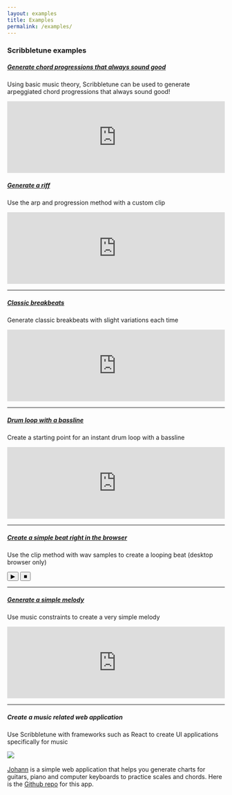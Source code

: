 ```yaml
---
layout: examples
title: Examples
permalink: /examples/
---
```


### Scribbletune examples

##### [Generate chord progressions that always sound good](/examples/chord-progressions)

Using basic music theory, Scribbletune can be used to generate arpeggiated chord progressions that always sound good!

<iframe width="100%" height="166" scrolling="no" frameborder="no" allow="autoplay" src="https://w.soundcloud.com/player/?url=https%3A//api.soundcloud.com/tracks/691481236&color=%23080404&auto_play=false&hide_related=true&show_comments=false&show_user=true&show_reposts=false&show_teaser=false"></iframe>

##### [Generate a riff](/examples/riff)

Use the arp and progression method with a custom clip

<iframe width="100%" height="166" scrolling="no" frameborder="no" allow="autoplay" src="https://w.soundcloud.com/player/?url=https%3A//api.soundcloud.com/tracks/535502394&color=%230c0809&auto_play=false&hide_related=false&show_comments=true&show_user=true&show_reposts=false&show_teaser=true"></iframe>

<hr>

##### [Classic breakbeats](/examples/breakbeats)

Generate classic breakbeats with slight variations each time

<iframe width="100%" height="166" scrolling="no" frameborder="no" allow="autoplay" src="https://w.soundcloud.com/player/?url=https%3A//api.soundcloud.com/tracks/653692301&color=%23080404&auto_play=false&hide_related=false&show_comments=true&show_user=true&show_reposts=false&show_teaser=true"></iframe>

<hr>

##### [Drum loop with a bassline](/examples/beat2)

Create a starting point for an instant drum loop with a bassline

<iframe width="100%" height="166" scrolling="no" frameborder="no" allow="autoplay" src="https://w.soundcloud.com/player/?url=https%3A//api.soundcloud.com/tracks/653204363&color=%23080404&auto_play=false&hide_related=false&show_comments=true&show_user=true&show_reposts=false&show_teaser=true"></iframe>

<hr>

##### [Create a simple beat right in the browser](/examples/beat)

Use the clip method with wav samples to create a looping beat (desktop browser only)

<div>
  <button class="btnStartAll">&#9654;</button>
  <button class="btnStopAll">&#9632;</button>
</div>

<script src="/js/beat.js"></script>

<hr>

##### [Generate a simple melody](/examples/melody)

Use music constraints to create a very simple melody

<iframe width="100%" height="166" scrolling="no" frameborder="no" allow="autoplay" src="https://w.soundcloud.com/player/?url=https%3A//api.soundcloud.com/tracks/606723279&color=%23080404&auto_play=false&hide_related=false&show_comments=true&show_user=true&show_reposts=false&show_teaser=true"></iframe>

<hr>

##### Create a music related web application

Use Scribbletune with frameworks such as React to create UI applications specifically for music

<div><img src="https://scribbletune.github.io/johann/logo.png" style="max-width:200px" /></div><br>
<a href="https://scribbletune.github.io/johann/#/">Johann</a> is a simple web application that helps you generate charts for guitars, piano and computer keyboards to practice scales and chords. Here is the <a href="https://github.com/scribbletune/johann">Github repo</a> for this app.
